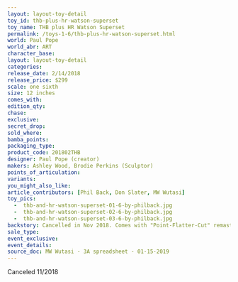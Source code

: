 ```yaml
---
layout: layout-toy-detail 
toy_id: thb-plus-hr-watson-superset
toy_name: THB plus HR Watson Superset
permalink: /toys-1-6/thb-plus-hr-watson-superset.html
world: Paul Pope
world_abr: ART
character_base: 
layout: layout-toy-detail
categories: 
release_date: 2/14/2018
release_price: $299 
scale: one sixth
size: 12 inches
comes_with: 
edition_qty: 
chase: 
exclusive: 
secret_drop: 
sold_where: 
bamba_points: 
packaging_type: 
product_code: 201802THB
designer: Paul Pope (creator)
makers: Ashley Wood, Brodie Perkins (Sculptor)
points_of_articulation: 
variants: 
you_might_also_like: 
article_contributors: [Phil Back, Don Slater, MW Wutasi]
toy_pics: 
  -  thb-and-hr-watson-superset-01-6-by-philback.jpg
  -  thb-and-hr-watson-superset-02-6-by-philback.jpg
  -  thb-and-hr-watson-superset-03-6-by-philback.jpg
backstory: Cancelled in Nov 2018. Comes with "Point-Flatter-Cut" remastered softcover comic & chance at an original Paul Pope THB/HR sketch (10 pcs)
sale_type: 
event_exclusive: 
event_details: 
source_doc: MW Wutasi - 3A spreadsheet - 01-15-2019
---
```

 Canceled 11/2018